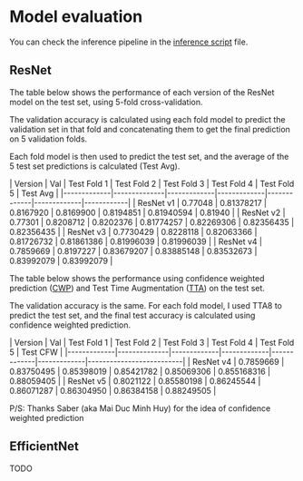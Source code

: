# Model evaluation

You can check the inference pipeline in the [inference script](inference-script.ipynb) file.

## ResNet

The table below shows the performance of each version of the ResNet model on the test set, using 5-fold cross-validation.

The validation accuracy is calculated using each fold model to predict the validation set in that fold and concatenating them to get the final prediction on 5 validation folds.

Each fold model is then used to predict the test set, and the average of the 5 test set predictions is calculated (Test Avg).

| Version     | Val          | Test Fold 1 | Test Fold 2 | Test Fold 3 | Test Fold 4 | Test Fold 5 | Test Avg   |
|-------------|--------------|-------------|-------------|-------------|-------------|------------|
| ResNet v1   | 0.77048      | 0.81378217  | 0.8167920   | 0.8169900   | 0.8194851   | 0.81940594  | 0.81940    |
| ResNet v2   | 0.77301      | 0.8208712   | 0.8202376   | 0.81774257  | 0.82269306  | 0.82356435  | 0.82356435 |
| ResNet v3   | 0.7730429    | 0.8228118   | 0.82063366  | 0.81726732  | 0.81861386  | 0.81996039  | 0.81996039 |
| ResNet v4   | 0.7859669    | 0.8197227   | 0.83679207  | 0.83885148  | 0.83532673  | 0.83992079  | 0.83992079 |

The table below shows the performance using confidence weighted prediction ([CWP](CWP.ipynb)) and Test Time Augmentation ([TTA](TTA.ipynb)) on the test set.

The validation accuracy is the same. For each fold model, I used TTA8 to predict the test set, and the final test accuracy is calculated using confidence weighted prediction.

| Version     | Val          | Test Fold 1 | Test Fold 2 | Test Fold 3 | Test Fold 4 | Test Fold 5 | Test CFW |
|-------------|--------------|-------------|-------------|-------------|-------------|--------------------------|
| ResNet v4   | 0.7859669    | 0.83750495  | 0.85398019  | 0.85421782  | 0.85069306  | 0.855168316 | 0.88059405               |
| ResNet v5   | 0.8021122    | 0.85580198  | 0.86245544  | 0.86071287  | 0.86304950  | 0.86384158  | 0.88249505               |
<!-- | EffNet v1  | 0.8021122    | 0.85659405  | 0.86245544  | 0.86071287  | 0.86304950  | 0.86384158  | 0.88249505               | -->
P/S: Thanks Saber (aka Mai Duc Minh Huy) for the idea of confidence weighted prediction

## EfficientNet

TODO
